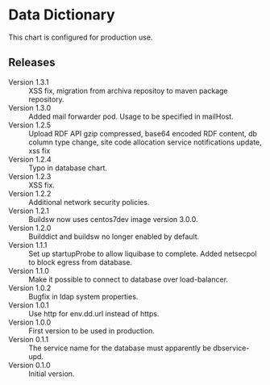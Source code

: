 # Data Dictionary

This chart is configured for production use.

## Releases

<dl>
  <dt>Version 1.3.1</dt>
  <dd>XSS fix, migration from archiva repositoy to maven package repository.</dd>
  
  <dt>Version 1.3.0</dt>
  <dd>Added mail forwarder pod. Usage to be specified in mailHost.</dd>

  <dt>Version 1.2.5</dt>
  <dd>Upload RDF API gzip compressed, base64 encoded RDF content, db column type change, 
      site code allocation service notifications update, xss fix</dd>

  <dt>Version 1.2.4</dt>
  <dd>Typo in database chart.</dd>

  <dt>Version 1.2.3</dt>
  <dd>XSS fix.</dd>

  <dt>Version 1.2.2</dt>
  <dd>Additional network security policies.</dd>

  <dt>Version 1.2.1</dt>
  <dd>Buildsw now uses centos7dev image version 3.0.0.</dd>

  <dt>Version 1.2.0</dt>
  <dd>Builddict and buildsw no longer enabled by default.</dd>

  <dt>Version 1.1.1</dt>
  <dd>Set up startupProbe to allow liquibase to complete.
     Added netsecpol to block egress from database.</dd>

  <dt>Version 1.1.0</dt>
  <dd>Make it possible to connect to database over load-balancer.</dd>

  <dt>Version 1.0.2</dt>
  <dd>Bugfix in ldap system properties.</dd>

  <dt>Version 1.0.1</dt>
  <dd>Use http for env.dd.url instead of https.</dd>

  <dt>Version 1.0.0</dt>
  <dd>First version to be used in production.</dd>

  <dt>Version 0.1.1</dt>
  <dd>The service name for the database must apparently be dbservice-upd.</dd>

  <dt>Version 0.1.0</dt>
  <dd>Initial version.</dd>

</dl>

